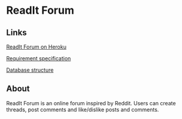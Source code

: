 # ReadIt Forum

## Links

[ReadIt Forum on Heroku](https://readit-forum.herokuapp.com/)

[Requirement specification](https://github.com/porrasm/tsoha-2019/blob/master/dokumentaatio/requirement_specification.md)

[Database structure](https://github.com/porrasm/tsoha-2019/blob/master/dokumentaatio/database.md)

## About

ReadIt Forum is an online forum inspired by Reddit. Users can create threads, post comments and like/dislike posts and comments. 

